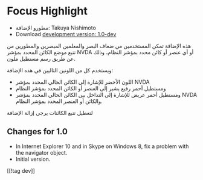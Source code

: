# Focus Highlight #

* مطورو الإضافة: Takuya Nishimoto
* Download [development version: 1.0-dev][1]

هذه الإضافة تمكن المستخدمين من ضعاف البصر والمعلمين المبصرين والمطورين من
تتبع موضع الكائن المحدد بمؤشر NVDA  أو أي عنصر  أو كائن محدد بمؤشر النظام،
وذلك عن طريق رسم مستطيل ملون. 

ويستخدم كل من  اللونين التاليين في هذه الإضافة:

* اللون الأخضر للإشارة إلى الكائن الحالي المحدد بمؤشر NVDA
* ومستطيل أحمر رفيع يشير إلى العنصر أو الكائن المحدد بمؤشر النظام
* ومستطيل أحمر عريض للإشارة إلى التداخل بين الكائن الحالي المحدد بمؤشر NVDA
  والكائن أو العنصر المحدد بمؤشر النظام. 

لتعطيل تتبع الكائنات يرجى إزالة الإضافة

## Changes for 1.0 ##

* In Internet Explorer 10 and in Skype on Windows 8, fix a problem with the
  navigator object.
* Initial version.

[[!tag dev]]

[1]: http://addons.nvda-project.org/files/get.php?file=fh-dev

